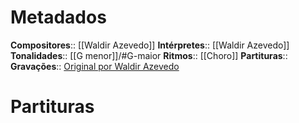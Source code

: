 # Metadados

**Compositores**:: [[Waldir Azevedo]]
**Intérpretes**:: [[Waldir Azevedo]]
**Tonalidades**:: [[G menor]]/#G-maior
**Ritmos**:: [[Choro]]
**Partituras**::
**Gravações**:: [Original por Waldir Azevedo](https://www.youtube.com/watch?v=guQraF3-3i4)

# Partituras
